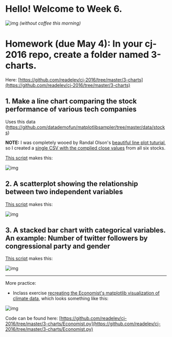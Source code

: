 # Hello! Welcome to Week 6.

![img](http://i.imgur.com/BXq5oUc.png?1)
*(without coffee this morning)*

# Homework (due May 4): In your cj-2016 repo, create a folder named 3-charts.

Here: [https://github.com/readelev/cj-2016/tree/master/3-charts](https://github.com/readelev/cj-2016/tree/master/3-charts)

## 1. Make a line chart comparing the stock performance of various tech companies

Uses this data (https://github.com/datademofun/matplotlibsampler/tree/master/data/stocks)

**NOTE:** I was completely wooed by Randal Olson's [beautiful line plot tuturial](http://www.randalolson.com/2014/06/28/how-to-make-beautiful-data-visualizations-in-python-with-matplotlib/), so I created a [single CSV with the complied close values](https://github.com/readelev/cj-2016/tree/master/3-charts/data/STOCKS.csv) from all six stocks.

[This script](https://github.com/readelev/cj-2016/tree/master/3-charts/stocks-simple.py) makes this:

![img](http://i.imgur.com/CU1xzGV.png?1)

## 2. A scatterplot showing the relationship between two independent variables

[This script](https://github.com/readelev/cj-2016/tree/master/3-charts/scatter.py) makes this:

![img](http://i.imgur.com/CU1xzGV.png?1)

## 3. A stacked bar chart with categorical variables. An example: Number of twitter followers by congressional party and gender

[This script](https://github.com/readelev/cj-2016/tree/master/3-charts/tweets.py) makes this:

![img](http://i.imgur.com/CU1xzGV.png?1)

___

More practice:
* Inclass exercise [recreating the Economist's matplotlib visualization of climate data](https://github.com/datademofun/matplotlibsampler/blob/master/Basic-matplotlib-visualization-of-climate-data.ipynb), which looks something like this:

![img](http://i.imgur.com/FWWi4VA.png?1)

Code can be found here: [https://github.com/readelev/cj-2016/tree/master/3-charts/Economist.py](https://github.com/readelev/cj-2016/tree/master/3-charts/Economist.py)

